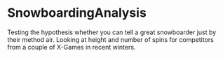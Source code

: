# SnowboardingAnalysis
Testing the hypothesis whether you can tell a great snowboarder just by their method air. Looking at height and number of spins for competitors from a couple of X-Games in recent winters.
